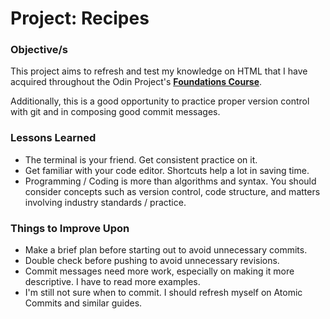 # Project: Recipes

### Objective/s
This project aims to refresh and test my knowledge on HTML that I have acquired throughout the Odin Project's **[Foundations Course](https://www.theodinproject.com/paths/foundations/courses/foundations)**.

Additionally, this is a good opportunity to practice proper version control with git and in composing good commit messages.
</br>

### Lessons Learned
- The terminal is your friend. Get consistent practice on it.
- Get familiar with your code editor. Shortcuts help a lot in saving time.
- Programming / Coding is more than algorithms and syntax. You should consider concepts such as version control, code structure, and matters involving industry standards / practice.

### Things to Improve Upon
- Make a brief plan before starting out to avoid unnecessary commits.
- Double check before pushing to avoid unnecessary revisions.
- Commit messages need more work, especially on making it more descriptive. I have to read more examples.
- I'm still not sure when to commit. I should refresh myself on Atomic Commits and similar guides.